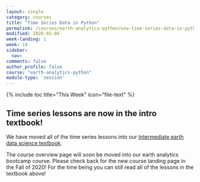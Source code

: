 ```yaml
---
layout: single
category: courses
title: "Time Series Data in Python"
permalink: /courses/earth-analytics-python/use-time-series-data-in-python/
modified: 2020-02-04
week-landing: 1
week: 14
sidebar:
  nav:
comments: false
author_profile: false
course: "earth-analytics-python"
module-type: 'session'
---
```

{% include toc title="This Week" icon="file-text" %}

<div class="notice--info" markdown="1">

## <i class="fa fa-ship" aria-hidden="true"></i> Time series lessons are now in the intro textbook!

We have moved all of the time series lessons into our <a href="https://www.earthdatascience.org/courses/use-data-open-source-python/use-time-series-data-in-python/">Intermediate earth data science textbook</a>. 

The course overview page will soon be moved into our earth analytics bootcamp course. Please check back for the new course landing page in the Fall of 2020! For the time being you can still read all of the lessons in the textbook above! 
</div>













































